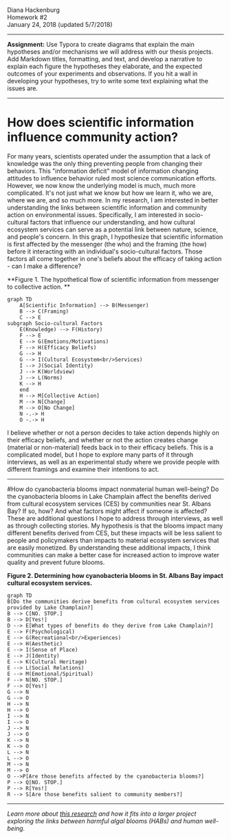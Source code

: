 <p>Diana Hackenburg

<br>
Homework #2

<br>
January 24, 2018 (updated 5/7/2018)</p>

***
**Assignment:** Use Typora to create diagrams that explain the main hypotheses and/or mechanisms we will address with our thesis projects.  Add Markdown titles, formatting, and text, and develop a narrative to explain each figure the hypotheses they elaborate, and the expected outcomes of your experiments and observations. If you hit a wall in developing your hypotheses, try to write some text explaining what the issues are.

***
# How does scientific information influence community action?
For many years, scientists operated under the assumption that a lack of knowledge was the only thing preventing people from changing their behaviors. This "information deficit" model of information changing attitudes to influence behavior ruled most science communication efforts. However, we now know the underlying model is much, much more complicated. It's not just what we know but how we learn it, who we are, where we are, and so much more. In my research, I am interested in better understanding the links between scientific information and community action on environmental issues. Specifically, I am interested in socio-cultural factors that influence our understanding, and how cultural ecosystem services can serve as a potential link between nature, science, and people's concern. In this graph, I hypothesize that scientific information is first affected by the messenger (the who) and the framing (the how) before it interacting with an individual's socio-cultural factors. Those factors all come together in one's beliefs about the efficacy of taking action - can I make a difference?   

**Figure 1. The hypothetical flow of scientific information from messenger to collective action. **

```mermaid
graph TD
    A[Scientific Information] --> B(Messenger) 
    B --> C(Framing) 
    C --> E
subgraph Socio-cultural Factors
    E(Knowledge) --> F(History)
    F --> E
    E --> G(Emotions/Motivations)
    F --> H(Efficacy Beliefs)
    G --> H
    G --> I(Cultural Ecosystem<br/>Services)
    I --> J(Social Identity)
    J --> K(Worldview)
    J --> L(Norms)
    K --> H
    end
    H --> M[Collective Action]
    M --> N[Change]
    M --> O[No Change]
    N -.-> H
    O -.-> H
```
I believe whether or not a person decides to take action depends highly on their efficacy beliefs, and whether or not the action creates change (material or non-material) feeds back in to their efficacy beliefs. This is a complicated model, but I hope to explore many parts of it through interviews, as well as an experimental study where we provide people with different framings and examine their intentions to act.

***

#How do cyanobacteria blooms impact nonmaterial human well-being?
Do the cyanobacteria blooms in Lake Champlain affect the benefits derived from cultural ecosystem services (CES) by communities near St. Albans Bay? If so, how? And what factors might affect if someone is affected? These are additional questions I hope to address through interviews, as well as through collecting stories. My hypothesis is that the blooms impact many different benefits derived from CES, but these impacts will be less salient to people and policymakers than impacts to material ecosystem services that are easily monetized. By understanding these additional impacts, I think communities can make a better case for increased action to improve water quality and prevent future blooms.

**Figure 2. Determining how cyanobacteria blooms in St. Albans Bay impact cultural ecosystem services.**

```mermaid
graph TD
B[Do the communities derive benefits from cultural ecosystem services provided by Lake Champlain?]
B --> C[NO. STOP.]
B --> D[Yes!]
D --> E[What types of benefits do they derive from Lake Champlain?]
E --> F(Psychological)
E --> G(Recreational<br/>Experiences)
E --> H(Aesthetic)
E --> I(Sense of Place)
E --> J(Identity)
E --> K(Cultural Heritage)
E --> L(Social Relations)
E --> M(Emotional/Spiritual)
F --> N[NO. STOP.]
F --> O[Yes!]
G --> N
G --> O
H --> N
H --> O
I --> N
I --> O
J --> N
J --> O
K --> N
K --> O
L --> N
L --> O
M --> N
M --> O
O -->P[Are those benefits affected by the cyanobacteria blooms?]
P --> Q[NO. STOP.]
P --> R[Yes!]
R --> S[Are those benefits salient to community members?]

```
***
_Learn more about [this research](https://blog.uvm.edu/dhackenb/) and how it fits into a larger project exploring the links between harmful algal blooms (HABs) and human well-being._